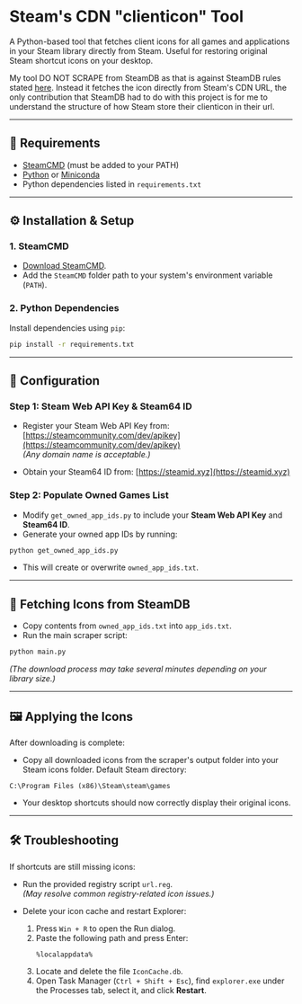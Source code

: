 # Steam's CDN "clienticon" Tool

A Python-based tool that fetches client icons for all games and applications in your Steam library directly from Steam. Useful for restoring original Steam shortcut icons on your desktop.

My tool DO NOT SCRAPE from SteamDB as that is against SteamDB rules stated [here](https://steamdb.info/faq/#can-i-use-auto-refreshing-plugins-or-automatically-scrape-crawl-steamdb). Instead it fetches the icon directly from Steam's CDN URL, the only contribution that SteamDB had to do with this project is for me to understand the structure of how Steam store their clienticon in their url.

---

## 📌 Requirements

- [SteamCMD](https://developer.valvesoftware.com/wiki/SteamCMD#Downloading_SteamCMD) (must be added to your PATH)
- [Python](https://www.python.org/downloads/) or [Miniconda](https://docs.conda.io/en/latest/miniconda.html)
- Python dependencies listed in `requirements.txt`

---

## ⚙️ Installation & Setup

### 1. SteamCMD

- [Download SteamCMD](https://developer.valvesoftware.com/wiki/SteamCMD#Downloading_SteamCMD).
- Add the `SteamCMD` folder path to your system's environment variable (`PATH`).

### 2. Python Dependencies

Install dependencies using `pip`:

```bash
pip install -r requirements.txt
```

---

## 🔑 Configuration

### Step 1: Steam Web API Key & Steam64 ID

- Register your Steam Web API Key from:
  [https://steamcommunity.com/dev/apikey](https://steamcommunity.com/dev/apikey)  
  *(Any domain name is acceptable.)*

- Obtain your Steam64 ID from:
  [https://steamid.xyz](https://steamid.xyz)

### Step 2: Populate Owned Games List

- Modify `get_owned_app_ids.py` to include your **Steam Web API Key** and **Steam64 ID**.
- Generate your owned app IDs by running:

```bash
python get_owned_app_ids.py
```

- This will create or overwrite `owned_app_ids.txt`.

---

## 🚀 Fetching Icons from SteamDB

- Copy contents from `owned_app_ids.txt` into `app_ids.txt`.
- Run the main scraper script:

```bash
python main.py
```

*(The download process may take several minutes depending on your library size.)*

---

## 🖼️ Applying the Icons

After downloading is complete:

- Copy all downloaded icons from the scraper's output folder into your Steam icons folder. Default Steam directory:

```
C:\Program Files (x86)\Steam\steam\games
```

- Your desktop shortcuts should now correctly display their original icons.

---

## 🛠️ Troubleshooting

If shortcuts are still missing icons:

- Run the provided registry script `url.reg`.  
  *(May resolve common registry-related icon issues.)*

- Delete your icon cache and restart Explorer:
  1. Press `Win + R` to open the Run dialog.
  2. Paste the following path and press Enter:
     ```
     %localappdata%
     ```
  3. Locate and delete the file `IconCache.db`.
  4. Open Task Manager (`Ctrl + Shift + Esc`), find `explorer.exe` under the Processes tab, select it, and click **Restart**.
